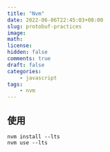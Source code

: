 ```yaml
---
title: "Nvm"
date: 2022-06-06T22:45:03+08:00
slug: protobuf-practices
image: 
math: 
license: 
hidden: false
comments: true
draft: false
categories:
    - javascript
tags:
    - nvm
---
```


## 使用

```shell
nvm install --lts
nvm use --lts
```
